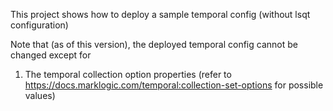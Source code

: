 This project shows how to deploy a sample temporal config (without lsqt configuration)

Note that (as of this version), the deployed temporal config cannot be changed except for 

1. The temporal collection option properties (refer to https://docs.marklogic.com/temporal:collection-set-options for possible values)
